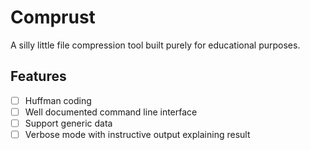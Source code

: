 # Comprust

A silly little file compression tool built purely for educational purposes.

## Features

- [ ] Huffman coding
- [ ] Well documented command line interface
- [ ] Support generic data
- [ ] Verbose mode with instructive output explaining result
